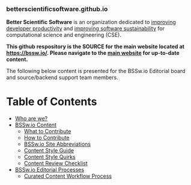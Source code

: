 ### betterscientificsoftware.github.io

**Better Scientific Software** is an organization dedicated to
[improving developer
productivity](Site/Categories/Topics/WhatIsProductivity.md) and
[improving software
sustainability](Site/Categories/Topics/WhatIsSustainability.md) for
computational science and engineering (CSE).

**This github respository is the SOURCE for the main website located
at https://bssw.io/. Please navigate to the [main
website](https://bssw.io/) for up-to-date content.**

The following below content is presented for the BSSw.io Editorial
board and source/backend support team members.

Table of Contents
=================

<!--ts-->
   * [Who are we?](Documentation/WhoAreWe.md)
   * [BSSw.io Content](#README.md)
     * [What to Contribute](WhatToContribute.md)
     * [How to Contribute](HowToContribute.md)
     * [BSSw.io Site Abbreviations](Documentation/Abbreviations.md)	
     * [Content Style Guide](Documentation/ContentStyleGuide.md)
     * [Content Style Quirks](Documentation/StyleQuirks.md)
     * [Content Review Checklist](Documentation/ContentReviewchecklist.md)
   * [BSSw.io Editorial Processes](#README.md)
     * [Curated Content Workflow Process](Site/CuratedContentEditorialWorkflow.md)
<!--te-->


<!---
Publish: no
---!>
